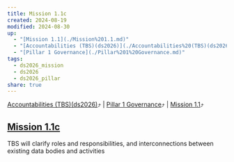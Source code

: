 ```yaml
---
title: Mission 1.1c
created: 2024-08-19
modified: 2024-08-30
up:
  - "[Mission 1.1](./Mission%201.1.md)"
  - "[Accountabilities (TBS)(ds2026)](./Accountabilities%20(TBS)(ds2026).md)"
  - "[Pillar 1 Governance](./Pillar%201%20Governance.md)"
tags:
  - ds2026_mission
  - ds2026
  - ds2026_pillar
share: true
---
```

[Accountabilities (TBS)(ds2026)](./Accountabilities%20(TBS)(ds2026).md)⤴️ | [Pillar 1 Governance](./Pillar%201%20Governance.md)⤴️ | [Mission 1.1](./Mission%201.1.md)⤴️
## [Mission 1.1c](Mission%201.1c.md)

TBS will clarify roles and responsibilities, and interconnections between existing data bodies and activities
